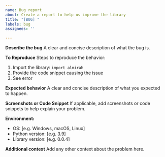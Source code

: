 ```yaml
---
name: Bug report
about: Create a report to help us improve the library
title: "[BUG] "
labels: bug
assignees: ''

---
```


**Describe the bug**
A clear and concise description of what the bug is.

**To Reproduce**
Steps to reproduce the behavior:
1. Import the library: `import almirah`
2. Provide the code snippet causing the issue
3. See error

**Expected behavior**
A clear and concise description of what you expected to happen.

**Screenshots or Code Snippet**
If applicable, add screenshots or code snippets to help explain your problem.

**Environment:**
- OS: [e.g. Windows, macOS, Linux]
- Python version: [e.g. 3.9]
- Library version: [e.g. 0.0.4]

**Additional context**
Add any other context about the problem here.
